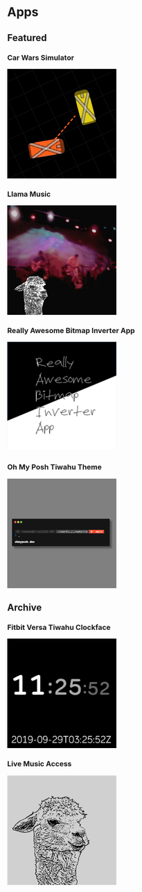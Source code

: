 # Apps

## Featured

### Car Wars Simulator

[![Car Wars Simulator][cw-img]](./cw-sim)

### Llama Music

[![Llama Music][store-lma-img]](./llama-music)

### Really Awesome Bitmap Inverter App

[![Really Awesome Bitmap Inverter App][store-rabia-img]](./rabia)

### Oh My Posh Tiwahu Theme

[![Oh My Posh Tiwahu Theme][ohmyposh-tiwahu-img]](https://ohmyposh.dev/docs/themes#tiwahu)

## Archive

### Fitbit Versa Tiwahu Clockface

[![Tiwahu Clock][store-clockface-img]](./tiwahu-clock)

### Live Music Access

[![Live Music Access][store-lma-legacy-img]](./live-music-access)

[cw-img]: ../img/cw-sim-252x252.png
[store-lma-img]: ../img/store-lma-252x252.png
[store-clockface-img]: ../img/store-tiwahu-clock-252x252.png
[store-rabia-img]: ../img/store-rabia-252x252.png
[store-lma-legacy-img]: ../img/store-lma-legacy-252x252.png
[ohmyposh-tiwahu-img]: ../img/ohmyposh-tiwahu-252x252.png
